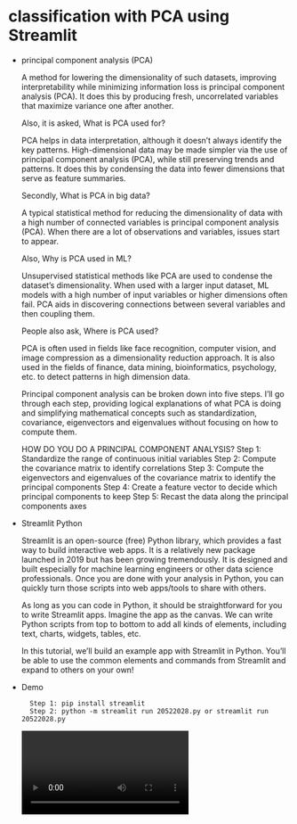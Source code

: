 # classification with PCA using Streamlit
- principal component analysis (PCA)

    A method for lowering the dimensionality of such datasets, improving interpretability while minimizing information loss is principal component analysis (PCA). It does this by producing fresh, uncorrelated variables that maximize variance one after another.

  Also, it is asked, What is PCA used for?

    PCA helps in data interpretation, although it doesn’t always identify the key patterns. High-dimensional data may be made simpler via the use of principal component analysis (PCA), while still preserving trends and patterns. It does this by condensing the data into fewer dimensions that serve as feature summaries.

  Secondly, What is PCA in big data?

    A typical statistical method for reducing the dimensionality of data with a high number of connected variables is principal component analysis (PCA). When there are a lot of observations and variables, issues start to appear.

  Also, Why is PCA used in ML?

    Unsupervised statistical methods like PCA are used to condense the dataset’s dimensionality. When used with a larger input dataset, ML models with a high number of input variables or higher dimensions often fail. PCA aids in discovering connections between several variables and then coupling them.

  People also ask, Where is PCA used?

    PCA is often used in fields like face recognition, computer vision, and image compression as a dimensionality reduction approach. It is also used in the fields of finance, data mining, bioinformatics, psychology, etc. to detect patterns in high dimension data.
    
    Principal component analysis can be broken down into five steps. I’ll go through each step, providing logical explanations of what PCA is doing and simplifying mathematical concepts such as standardization, covariance, eigenvectors and eigenvalues without focusing on how to compute them.

    HOW DO YOU DO A PRINCIPAL COMPONENT ANALYSIS?
        Step 1: Standardize the range of continuous initial variables
        Step 2: Compute the covariance matrix to identify correlations
        Step 3: Compute the eigenvectors and eigenvalues of the covariance matrix to identify the principal components
        Step 4: Create a feature vector to decide which principal components to keep
        Step 5: Recast the data along the principal components axes

- Streamlit Python

    Streamlit is an open-source (free) Python library, which provides a fast way to build interactive web apps. It is a relatively new package launched in 2019 but has been growing tremendously. It is designed and built especially for machine learning engineers or other data science professionals. Once you are done with your analysis in Python, you can quickly turn those scripts into web apps/tools to share with others.

    As long as you can code in Python, it should be straightforward for you to write Streamlit apps. Imagine the app as the canvas. We can write Python scripts from top to bottom to add all kinds of elements, including text, charts, widgets, tables, etc.

    In this tutorial, we’ll build an example app with Streamlit in Python. You’ll be able to use the common elements and commands from Streamlit and expand to others on your own!
    
- Demo

        Step 1: pip install streamlit
        Step 2: python -m streamlit run 20522028.py or streamlit run 20522028.py
        
    ![video demo classification with PCA using Streamlit](https://user-images.githubusercontent.com/106755542/209093902-bfe4b12e-0401-437d-86ec-15780be63d60.mp4)
